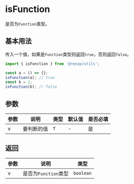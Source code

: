 # isFunction

是否为`Function`类型。

## 基本用法

传入一个值，如果是`Function`类型则返回`true`，否则返回`false`。

```ts
import { isFunction } from '@renzp/utils';

const a = () => {};
isFunction(a); // true
const b = 1;
isFunction(b); // false
```

## 参数

| 参数 | 说明       | 类型 | 默认值 | 是否必填 |
| ---- | ---------- | ---- | ------ | -------- |
| v    | 要判断的值 | `T`  | -      | 是       |

## 返回

| 参数 | 说明                 | 类型      |
| ---- | -------------------- | --------- |
| v    | 是否为`Function`类型 | `boolean` |
